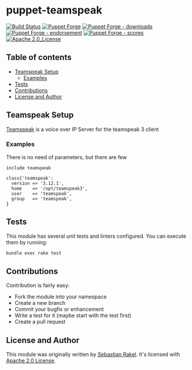 # puppet-teamspeak

[![Build Status](https://travis-ci.com/sebastianrakel/puppet-teamspeak.svg?branch=master)](https://travis-ci.com/sebastianrakel/puppet-teamspeak)
[![Puppet Forge](https://img.shields.io/puppetforge/v/sebastianrakel/teamspeak.svg)](https://forge.puppetlabs.com/sebastianrakel/teamspeak)
[![Puppet Forge - downloads](https://img.shields.io/puppetforge/dt/sebastianrakel/teamspeak.svg)](https://forge.puppetlabs.com/sebastianrakel/teamspeak)
[![Puppet Forge - endorsement](https://img.shields.io/puppetforge/e/sebastianrakel/teamspeak.svg)](https://forge.puppetlabs.com/sebastianrakel/teamspeak)
[![Puppet Forge - scores](https://img.shields.io/puppetforge/f/sebastianrakel/teamspeak.svg)](https://forge.puppetlabs.com/sebastianrakel/teamspeak)
[![Apache 2.0_License](https://img.shields.io/github/license/sebastianrakel/puppet-teamspeak.svg)](LICENSE)

## Table of contents

* [Teamspeak Setup](#teamspeak-setup)
  * [Examples](#examples)
* [Tests](#tests)
* [Contributions](#contributions)
* [License and Author](#license-and-author)

## Teamspeak Setup

[Teamspeak](https://www.teamspeak.com/en/) is a voice over IP Server for the teamspeak 3 client

### Examples

There is no need of parameters, but there are few

```puppet
include teamspeak
```

```puppet
class{'teamspeak':
  version => '3.12.1',
  home    => '/opt/teamspeak3',
  user    => 'teamspeak',
  group   => 'teamspeak',
}
```

## Tests

This module has several unit tests and linters configured. You can execute them
by running:

```sh
bundle exec rake test
```

## Contributions

Contribution is fairly easy:

* Fork the module into your namespace
* Create a new branch
* Commit your bugfix or enhancement
* Write a test for it (maybe start with the test first)
* Create a pull request

## License and Author

This module was originally written by [Sebastian Rakel](https://github.com/sebastianrakel).
It's licensed with [Apache 2.0 License](LICENSE).
